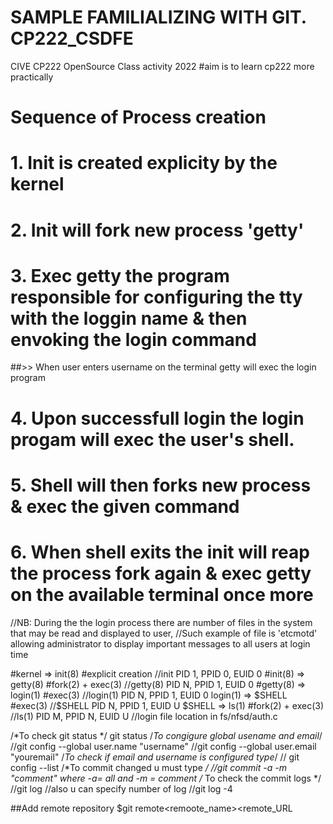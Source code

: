 # SAMPLE FAMILIALIZING WITH GIT. CP222_CSDFE
CIVE CP222 OpenSource Class activity 2022
#aim is to learn cp222 more practically
# Sequence of Process creation
# 1. Init is created explicity by the kernel
# 2. Init will fork new process 'getty'
# 3. Exec getty the program responsible for configuring the tty with the loggin name & then envoking the login command
##>> When user enters username on the terminal getty will exec the login program
# 4. Upon successfull login the login progam will exec the user's shell.
# 5. Shell will then forks new process & exec the given command
# 6. When shell exits the init will reap the process fork again & exec getty on the available terminal once more

//NB: During the the login process there are number of files in the system that may be read and displayed to user,
//Such example of file is 'etcmotd' allowing administrator to display important messages to all users at login time

#kernel => init(8) #explicit creation
//init PID 1, PPID 0, EUID 0
#init(8) => getty(8) #fork(2) + exec(3)
//getty(8) PID N, PPID 1, EUID 0
#getty(8) => login(1) #exec(3)
//login(1) PID N, PPID 1, EUID 0
login(1) => $SHELL #exec(3)
//$SHELL PID N, PPID 1, EUID U
$SHELL => ls(1) #fork(2) + exec(3) 
//ls(1) PID M, PPID N, EUID U
//login file location in fs/nfsd/auth.c


/*To check git status */ git status
/*To congigure global usename and email*/ 
//git config --global user.name "username"
//git config --global user.email "youremail"
/*To check if email and username is configured type*/
// git config --list
/*To commit changed u must type */
//git commit -a -m "comment" where -a= all and -m = comment
/* To check the commit logs */
//git log 
//also u can specify number of log 
//git log -4

##Add remote repository
$git remote<command><remoote_name><remote_URL
